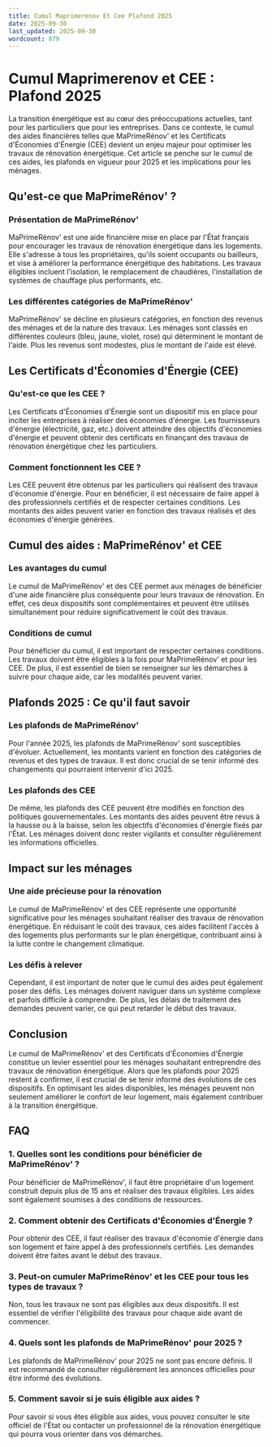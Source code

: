 ```yaml
---
title: Cumul Maprimerenov Et Cee Plafond 2025
date: 2025-09-30
last_updated: 2025-09-30
wordcount: 879
---
```


# Cumul Maprimerenov et CEE : Plafond 2025

La transition énergétique est au cœur des préoccupations actuelles, tant pour les particuliers que pour les entreprises. Dans ce contexte, le cumul des aides financières telles que MaPrimeRénov' et les Certificats d'Économies d'Énergie (CEE) devient un enjeu majeur pour optimiser les travaux de rénovation énergétique. Cet article se penche sur le cumul de ces aides, les plafonds en vigueur pour 2025 et les implications pour les ménages.

## Qu'est-ce que MaPrimeRénov' ?

### Présentation de MaPrimeRénov'

MaPrimeRénov' est une aide financière mise en place par l'État français pour encourager les travaux de rénovation énergétique dans les logements. Elle s'adresse à tous les propriétaires, qu'ils soient occupants ou bailleurs, et vise à améliorer la performance énergétique des habitations. Les travaux éligibles incluent l'isolation, le remplacement de chaudières, l'installation de systèmes de chauffage plus performants, etc.

### Les différentes catégories de MaPrimeRénov'

MaPrimeRénov' se décline en plusieurs catégories, en fonction des revenus des ménages et de la nature des travaux. Les ménages sont classés en différentes couleurs (bleu, jaune, violet, rose) qui déterminent le montant de l'aide. Plus les revenus sont modestes, plus le montant de l'aide est élevé.

## Les Certificats d'Économies d'Énergie (CEE)

### Qu'est-ce que les CEE ?

Les Certificats d'Économies d'Énergie sont un dispositif mis en place pour inciter les entreprises à réaliser des économies d'énergie. Les fournisseurs d'énergie (électricité, gaz, etc.) doivent atteindre des objectifs d'économies d'énergie et peuvent obtenir des certificats en finançant des travaux de rénovation énergétique chez les particuliers.

### Comment fonctionnent les CEE ?

Les CEE peuvent être obtenus par les particuliers qui réalisent des travaux d'économie d'énergie. Pour en bénéficier, il est nécessaire de faire appel à des professionnels certifiés et de respecter certaines conditions. Les montants des aides peuvent varier en fonction des travaux réalisés et des économies d'énergie générées.

## Cumul des aides : MaPrimeRénov' et CEE

### Les avantages du cumul

Le cumul de MaPrimeRénov' et des CEE permet aux ménages de bénéficier d'une aide financière plus conséquente pour leurs travaux de rénovation. En effet, ces deux dispositifs sont complémentaires et peuvent être utilisés simultanément pour réduire significativement le coût des travaux.

### Conditions de cumul

Pour bénéficier du cumul, il est important de respecter certaines conditions. Les travaux doivent être éligibles à la fois pour MaPrimeRénov' et pour les CEE. De plus, il est essentiel de bien se renseigner sur les démarches à suivre pour chaque aide, car les modalités peuvent varier.

## Plafonds 2025 : Ce qu'il faut savoir

### Les plafonds de MaPrimeRénov'

Pour l'année 2025, les plafonds de MaPrimeRénov' sont susceptibles d'évoluer. Actuellement, les montants varient en fonction des catégories de revenus et des types de travaux. Il est donc crucial de se tenir informé des changements qui pourraient intervenir d'ici 2025.

### Les plafonds des CEE

De même, les plafonds des CEE peuvent être modifiés en fonction des politiques gouvernementales. Les montants des aides peuvent être revus à la hausse ou à la baisse, selon les objectifs d'économies d'énergie fixés par l'État. Les ménages doivent donc rester vigilants et consulter régulièrement les informations officielles.

## Impact sur les ménages

### Une aide précieuse pour la rénovation

Le cumul de MaPrimeRénov' et des CEE représente une opportunité significative pour les ménages souhaitant réaliser des travaux de rénovation énergétique. En réduisant le coût des travaux, ces aides facilitent l'accès à des logements plus performants sur le plan énergétique, contribuant ainsi à la lutte contre le changement climatique.

### Les défis à relever

Cependant, il est important de noter que le cumul des aides peut également poser des défis. Les ménages doivent naviguer dans un système complexe et parfois difficile à comprendre. De plus, les délais de traitement des demandes peuvent varier, ce qui peut retarder le début des travaux.

## Conclusion

Le cumul de MaPrimeRénov' et des Certificats d'Économies d'Énergie constitue un levier essentiel pour les ménages souhaitant entreprendre des travaux de rénovation énergétique. Alors que les plafonds pour 2025 restent à confirmer, il est crucial de se tenir informé des évolutions de ces dispositifs. En optimisant les aides disponibles, les ménages peuvent non seulement améliorer le confort de leur logement, mais également contribuer à la transition énergétique.

## FAQ

### 1. Quelles sont les conditions pour bénéficier de MaPrimeRénov' ?

Pour bénéficier de MaPrimeRénov', il faut être propriétaire d'un logement construit depuis plus de 15 ans et réaliser des travaux éligibles. Les aides sont également soumises à des conditions de ressources.

### 2. Comment obtenir des Certificats d'Économies d'Énergie ?

Pour obtenir des CEE, il faut réaliser des travaux d'économie d'énergie dans son logement et faire appel à des professionnels certifiés. Les demandes doivent être faites avant le début des travaux.

### 3. Peut-on cumuler MaPrimeRénov' et les CEE pour tous les types de travaux ?

Non, tous les travaux ne sont pas éligibles aux deux dispositifs. Il est essentiel de vérifier l'éligibilité des travaux pour chaque aide avant de commencer.

### 4. Quels sont les plafonds de MaPrimeRénov' pour 2025 ?

Les plafonds de MaPrimeRénov' pour 2025 ne sont pas encore définis. Il est recommandé de consulter régulièrement les annonces officielles pour être informé des évolutions.

### 5. Comment savoir si je suis éligible aux aides ?

Pour savoir si vous êtes éligible aux aides, vous pouvez consulter le site officiel de l'État ou contacter un professionnel de la rénovation énergétique qui pourra vous orienter dans vos démarches.